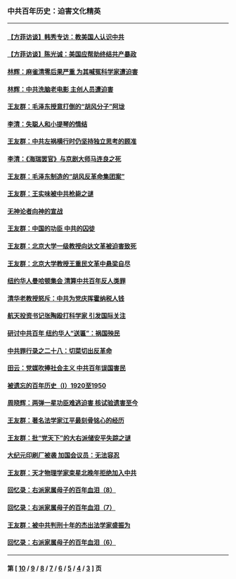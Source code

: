 ### 中共百年历史：迫害文化精英
---
#### [【方菲访谈】韩秀专访：教美国人认识中共](../../pages/nf1176111/n13821310.md?02130430) 
#### [【方菲访谈】陈光诚：美国应帮助终结共产暴政](../../pages/nf1176111/n13759521.md?02130430) 
#### [林辉：麻雀清零后果严重 为其喊冤科学家遭迫害](../../pages/nf1176111/n13746900.md?02130430) 
#### [林辉：中共洗脑老电影 主创人员遭迫害](../../pages/nf1176111/n13699437.md?02130430) 
#### [王友群：毛泽东授意打倒的“胡风分子”阿垅](../../pages/nf1176111/n13592541.md?02130430) 
#### [李清：失聪人和小提琴的情结](../../pages/nf1176111/n13459280.md?02130430) 
#### [王友群：中共左祸横行时仍坚持独立思考的顾准](../../pages/nf1176111/n13444722.md?02130430) 
#### [李清：《海瑞罢官》与京剧大师马连良之死](../../pages/nf1176111/n13412316.md?02130430) 
#### [王友群：毛泽东制造的“胡风反革命集团案”](../../pages/nf1176111/n13324909.md?02130430) 
#### [王友群：王实味被中共枪毙之谜](../../pages/nf1176111/n13307502.md?02130430) 
#### [无神论者向神的宣战](../../pages/nf1176111/n13281535.md?02130430) 
#### [王友群：中国的功臣 中共的囚徒](../../pages/nf1176111/n13291790.md?02130430) 
#### [王友群：北京大学一级教授向达文革被迫害致死](../../pages/nf1176111/n13150966.md?02130430) 
#### [王友群：北京大学教授王重民文革中悬梁自尽](../../pages/nf1176111/n13084645.md?02130430) 
#### [纽约华人曼哈顿集会 清算中共百年反人类罪](../../pages/nf1176111/n13084157.md?02130430) 
#### [清华老教授怒斥：中共为党庆挥霍纳税人钱](../../pages/nf1176111/n13071430.md?02130430) 
#### [航天投资书记张陶殴打科学家 引发国际关注](../../pages/nf1176111/n13069132.md?02130430) 
#### [研讨中共百年 纽约华人“送匾”：祸国殃民](../../pages/nf1176111/n13057367.md?02130430) 
#### [中共罪行录之二十八：切菜切出反革命](../../pages/nf1176111/n13030600.md?02130430) 
#### [田云：党媒吹捧社会主义 中共百年误国害民](../../pages/nf1176111/n13006682.md?02130430) 
#### [被遗忘的百年历史（I）1920至1950](../../pages/nf1176111/n12986411.md?02130430) 
#### [周晓辉：两弹一星功臣难逃迫害 核试验遗害至今](../../pages/nf1176111/n12974997.md?02130430) 
#### [王友群：著名法学家江平最刻骨铭心的经历](../../pages/nf1176111/n12970787.md?02130430) 
#### [王友群：批“党天下”的大右派储安平失踪之谜](../../pages/nf1176111/n12954229.md?02130430) 
#### [大纪元印刷厂被袭 加国会议员：无法容忍](../../pages/nf1176111/n12883028.md?02130430) 
#### [王友群：天才物理学家束星北晚年拒绝加入中共](../../pages/nf1176111/n12792913.md?02130430) 
#### [回忆录：右派家属母子的百年血泪（8）](../../pages/nf1176111/n12706196.md?02130430) 
#### [回忆录：右派家属母子的百年血泪（7）](../../pages/nf1176111/n12706191.md?02130430) 
#### [王友群：被中共判刑十年的杰出法学家盛振为](../../pages/nf1176111/n12706141.md?02130430) 
#### [回忆录：右派家属母子的百年血泪（6）](../../pages/nf1176111/n12698863.md?02130430) 

---
#### 第 [ [10](./10.md?02130430) / [9](./9.md?02130430) / [8](./8.md?02130430) / [7](./7.md?02130430) / [6](./6.md?02130430) / [5](./5.md?02130430) / [4](./4.md?02130430) / [3](./3.md?02130430) ] 页
